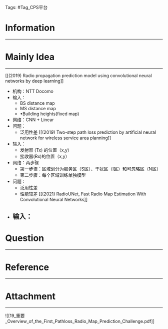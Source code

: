 Tags: #Tag_CPS平台
# Information
---


# Mainly Idea
---
[[(2019) Radio propagation prediction model using convolutional neural networks by deep learning]]
- 机构：NTT Docomo
- 输入：
	- BS distance map
	- MS distance map
	- •Building heights(fixed map)
- 网络：CNN + Linear
- 问题：
	- 泛用性差
[[(2019) Two-step path loss prediction by artificial neural network for wireless service area planning]]
- 输入：
	- 发射器 (Tx) 的位置（x,y）
	- 接收器(Rx)的位置（x,y）
- 网络：两步骤
	- 第一步骤：区域划分为服务区（S区）、干扰区（I区）和可忽略区（N区）
	- 第二步骤：每个区域训练单独模型
- 问题：
	- 泛用性差
	- 性能较差
[[(2021) RadioUNet, Fast Radio Map Estimation With Convolutional Neural Networks]]
- 输入：
	- 

# Question
---


# Reference
---


# Attachment
---
![[19_重要_Overview_of_the_First_Pathloss_Radio_Map_Prediction_Challenge.pdf]]